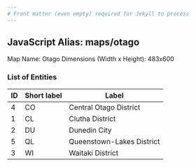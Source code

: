 ```yaml
---
# Front matter (even empty) required for Jekyll to process
---
```


## JavaScript Alias: maps/otago

Map Name: Otago
Dimensions (Width x Height): 483x600





### List of Entities

ID | Short label | Label
---|---|---|
4|CO|Central Otago District
1|CL|Clutha District
2|DU|Dunedin City
5|QL|Queenstown-Lakes District
3|WI|Waitaki District

